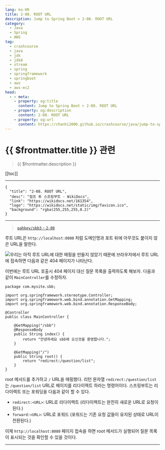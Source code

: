 ```yaml
---
lang: ko-KR
title: 2-08. ROOT URL
description: Jump to Spring Boot > 2-08. ROOT URL
category:
  - Java
  - Spring
  - AWS
tag: 
  - crashcourse
  - java
  - jdk
  - jdk8
  - stream
  - spring
  - springframework
  - springboot
  - aws
  - aws-ec2
head:
  - - meta:
    - property: og:title
      content: Jump to Spring Boot > 2-08. ROOT URL
    - property: og:description
      content: 2-08. ROOT URL
    - property: og:url
      content: https://chanhi2000.github.io/crashcourse/java/jump-to-spring-boot/02H.html
---
```


# {{ $frontmatter.title }} 관련

> {{ $frontmatter.description }}

[[toc]]

---

```component VPCard
{
  "title": "2-08. ROOT URL",
  "desc": "점프 투 스프링부트 - WikiDocs",
  "link": "https://wikidocs.net/161354",
  "logo": "https://wikidocs.net/static/img/favicon.ico",
  "background": "rgba(255,255,255,0.2)"
}
```

---

> [<FontIcon icon="iconfont icon-github"/> `pahkey/sbb3` - <FontIcon icon="iconfont icon-folder"/> `2-08`](https://github.com/pahkey/sbb3/tree/2-08)

<VidStack src="youtube/CN6mFWe9YQs"/>

루트 URL은 `http://localhost:8080` 처럼 도메인명과 포트 뒤에 아무것도 붙이지 않은 URL을 말한다. 

![우리는 아직 루트 URL에 대한 매핑을 만들지 않았기 때문에 브라우저에서 루트 URL에 접속하면 다음과 같은 404 페이지가 나타난다.](https://wikidocs.net/images/page/161354/O_2-08_1.png)

이번에는 루트 URL 호출시 404 페이지 대신 질문 목록을 출력하도록 해보자. 다음과 같이 `MainController`를 수정하자.

```java{16-19}
package com.mysite.sbb;

import org.springframework.stereotype.Controller;
import org.springframework.web.bind.annotation.GetMapping;
import org.springframework.web.bind.annotation.ResponseBody;

@Controller
public class MainController {

    @GetMapping("/sbb")
    @ResponseBody
    public String index() {
        return "안녕하세요 sbb에 오신것을 환영합니다.";
    }

    @GetMapping("/")
    public String root() {
        return "redirect:/question/list";
    }
}
```

root 메서드를 추가하고 `/` URL을 매핑했다. 리턴 문자열 `redirect:/question/list`는 `/question/list` URL로 페이지를 리다이렉트 하라는 명령어이다. 스프링부트는 리다이렉트 또는 포워딩을 다음과 같이 할 수 있다.

- `redirect:<URL>`: URL로 리다이렉트 (리다이렉트는 완전히 새로운 URL로 요청이 된다.)
- `forward:<URL>`: URL로 포워드 (포워드는 기존 요청 값들이 유지된 상태로 URL이 전환된다.)

이제 `http://localhost:8080` 페이지 접속을 하면 root 메서드가 실행되어 질문 목록이 표시되는 것을 확인할 수 있을 것이다.

---

<TagLinks />